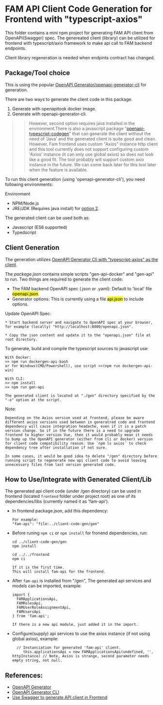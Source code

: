 # FAM API Client Code Generation for Frontend with "typescript-axios"

This folder contains a mini npm project for generating FAM API client from OpenAPI(Swagger) spec. The genereated client (library) can be utilized for frontend with typescript/axio framework to make api call to FAM backend endpoints.

Client library regeneration is needed when endpints contract has changed.

## Package/Tool choice
This is using the popular [OpenAPI Generator/openapi-generator-cli](https://openapi-generator.tech/docs/installation) for generation.

There are two ways to generate the client code in this package.
1. Generate with openapitook docker image.
2. Generate with openapi-generator-cli.
>> However, second option requires java installed in the environment.There is also a javascript package "[openapi-typescript-codegen](https://www.npmjs.com/package/openapi-typescript-codegen)" that can generate the client without the need of 'Java' and the generated client is quite good and clean. However, Fam frontend uses custom "Axios" instance http client and this tool currently does not support configuring custom 'Axios' instance (it can only use global axios) so does not look like a good fit. The tool probably will support custom axio instance in the future. We can come back later for this tool later when the feature is available.

To run this client generation (using 'openapi-generator-cli'), you need following environments:

Environment
* NPM/Node.js
* JRE/JDK (Requires java install) for <ins>option 2</ins>.

The generated client can be used both as:
* Javascript (ES6 supported)
* Typedscript

## Client Generation

The generation utilizes [OpenAPI Generator Cli with "typescript-axios" as the client](https://openapi-generator.tech/docs/generators/typescript-axios).

The *package.json* contains simple scripts "gen-api-docker" and "gen-api" to run.
Two things are required to generate the client code:
* The FAM backend OpenAPI spec (.json or .yaml): Default to 'local' file <mark>openapi.json</mark>.
* Generator options: This is currently using a file <mark>api.json</mark> to include options.

Update OpenAPI Spec:
```
* Start backend server and navigate to OpenAPI spec at your browser, for example (locally) "http://localhost:8000/openapi.json".

* Copy the json content and update it to the "openapi.json" file at root directory.
```

To generate, build and compile the typescript sources to javascript use:
```
With Docker:
>> npm run dockergen-api-bash
or for Windows(CMD/Powershell), use script >>(npm run dockergen-api-win)

With CLI:
>> npm install
>> npm run gen-api

The generated client is located at "./gen" directory specified by the "-o" option at the script.
```

Note:

```
Depending on the Axios version used at frontend, please be aware different axios versions used between in generatred code and frontend dependency will cause integration headache, even if it is a patch version change. So if in the future there is a need to upgrade frontend to higher version Vue, then it would probably mean it needs to bump up the OpenAPI generator (either from cli or docker) version for client code compatibility reason. Use `npm ls axios` to check dependency tree after installation if not sure.
```

```
In some cases, it would be good idea to delete "/gen" directory before running script to regenerate new api client code to avoid leaving unnecessary files from last version generated code.
```

## How to Use/Integrate with Generated Client/Lib
The generated api client code (under /gen directory) can be used in frontend (located `frontend` folder under project root) as one of its dependencies/libs (currently named it as 'fam-api').

* In frontend package.json, add this dependency:
  ```
  For example:
  "fam-api": "file:../client-code-gen/gen"
  ```

* Before runing `npm ci` or `npm install` for fronend dependencies, run:
  ```
  cd ../client-code-gen/gen
  npm install

  cd ../../frontend
  npm ci

  If it is the first time.
  This will install fam-api for the frontend.
  ```


* After `fam-api` is installed from "/gen", The generated api services and models can be imported, example:
  ```
  import {
    FAMApplicationsApi,
    FAMRolesApi,
    FAMUserRoleAssignmentApi,
    FAMUsersApi
  } from 'fam-api';

  If there is a new api module, just added it in the import.
  ```

* Configure(supply) api services to use the axios instance (if not using global axios), example:
  ```
    // Instanciation for generated 'fam-api' client.
       this.applicationsApi = new FAMApplicationsApi(undefined, '', httpInstance) // Note, Axios is strange, second parameter needs empty string, not null.
  ```

## References:
* [OpenAPI Generator](https://openapi-generator.tech/docs/installation)
* [OpenAPI Generator CLI](https://www.npmjs.com/package/@openapitools/openapi-generator-cli)
* [Use Swagger to generate API client in Frontend](https://medium.com/@suraj.kc/use-swagger-to-generate-api-client-in-frontend-60b7d65abf31)
